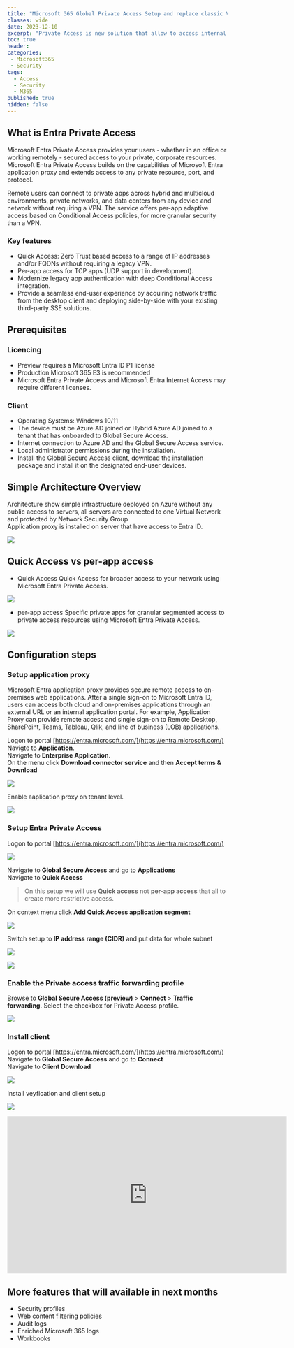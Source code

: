 ```yaml
---
title: "Microsoft 365 Global Private Access Setup and replace classic VPN. "
classes: wide
date: 2023-12-10
excerpt: "Private Access is new solution that allow to access internal resources, it replace classic VPN with  identity-centric Zero Trust Network Access (ZTNA)."
toc: true
header:
categories:
 - Microsoft365
 - Security
tags:
  - Access
  - Security
  - M365
published: true
hidden: false
---
```


## What is Entra Private Access

Microsoft Entra Private Access provides your users - whether in an office or working remotely - secured access to your private, corporate resources. Microsoft Entra Private Access builds on the capabilities of Microsoft Entra application proxy and extends access to any private resource, port, and protocol.  

Remote users can connect to private apps across hybrid and multicloud environments, private networks, and data centers from any device and network without requiring a VPN. The service offers per-app adaptive access based on Conditional Access policies, for more granular security than a VPN.  

### Key features

* Quick Access: Zero Trust based access to a range of IP addresses and/or FQDNs without requiring a legacy VPN.
* Per-app access for TCP apps (UDP support in development).
* Modernize legacy app authentication with deep Conditional Access integration.
* Provide a seamless end-user experience by acquiring network traffic from the desktop client and deploying side-by-side with your existing third-party SSE solutions.


## Prerequisites

### Licencing

* Preview requires a Microsoft Entra ID P1 license
* Production Microsoft 365 E3 is recommended
* Microsoft Entra Private Access and Microsoft Entra Internet Access may require different licenses.


### Client

* Operating Systems: Windows 10/11
* The device must be Azure AD joined or Hybrid Azure AD joined to a tenant that has onboarded to Global Secure Access.
* Internet connection to Azure AD and the Global Secure Access service.
* Local administrator permissions during the installation.
* Install the Global Secure Access client, download the installation package and install it on the designated end-user devices.



## Simple Architecture Overview

Architecture show simple infrastructure deployed on Azure without any public access to servers, all servers are connected to one Virtual Network and protected by Network Security Group  
Application proxy is installed on server that have access to Entra ID.  

![](/assets/images/Private-Access/AAD-M365-Private-Access-Architcture.png)

## Quick Access vs per-app access

* Quick Access
Quick Access for broader access to your network using Microsoft Entra Private Access.  

![](/assets/images/Private-Access/AAD-M365-Private-Access-1.png)

* per-app access
Specific private apps for granular segmented access to private access resources using Microsoft Entra Private Access.  

![](/assets/images/Private-Access/AAD-M365-Private-Access-2.png)

## Configuration steps 


### Setup application proxy

Microsoft Entra application proxy provides secure remote access to on-premises web applications. After a single sign-on to Microsoft Entra ID, users can access both cloud and on-premises applications through an external URL or an internal application portal. For example, Application Proxy can provide remote access and single sign-on to Remote Desktop, SharePoint, Teams, Tableau, Qlik, and line of business (LOB) applications.

Logon to portal [https://entra.microsoft.com/](https://entra.microsoft.com/)  
Navigte to **Application**.  
Navigate to **Enterprise Application**.  
On the menu click **Download connector service** and then **Accept terms & Download**  

![](/assets/images/Private-Access/AAD-M365-Private-Access-app-proxy-1.png)

Enable aaplication proxy on tenant level.  

![](/assets/images/Private-Access/AAD-M365-Private-Access-app-proxy-2.png)


### Setup Entra Private Access

Logon to portal [https://entra.microsoft.com/](https://entra.microsoft.com/)  


![](/assets/images/Private-Access/AAD-M365-Private-Access-gsa-1.png)


Navigate to **Global Secure Access** and go to **Applications**   
Navigate to **Quick Access**  

>
> On this setup we will use **Quick access** not **per-app access** that all to create more restrictive access.
>

On context menu click **Add Quick Access application segment**  

![](/assets/images/Private-Access/AAD-M365-Private-Access-gsa-2.png)


Switch setup to **IP address range (CIDR)** and put data for whole subnet  

![](/assets/images/Private-Access/AAD-M365-Private-Access-gsa-3.png)

![](/assets/images/Private-Access/AAD-M365-Private-Access-gsa-4.png)

### Enable the Private access traffic forwarding profile
Browse to **Global Secure Access (preview)** > **Connect** > **Traffic forwarding**. 
Select the checkbox for Private Access profile.  

![](/assets/images/Private-Access/AAD-M365-Private-Access-gsa-8.png)

### Install client

Logon to portal [https://entra.microsoft.com/](https://entra.microsoft.com/)  
Navigate to **Global Secure Access** and go to **Connect**   
Navigate to **Client Download**  

![](/assets/images/Private-Access/AAD-M365-Private-Access-gsa-5.png)

Install veyfication and client setup  

![](/assets/images/Private-Access/AAD-M365-Private-Access-gsa-6.png)


<iframe width="640" height="360" src="https://mmachniak.net/assets/images/Private-Access/M365-GBA-1.mp4" frameborder="0" allowfullscreen></iframe>

## More features that will available in next months

* Security profiles
* Web content filtering policies
* Audit logs
* Enriched Microsoft 365 logs​
* Workbooks


